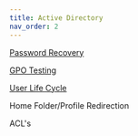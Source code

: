 ```yaml
---
title: Active Directory
nav_order: 2
---
```


[Password Recovery](passwd-recovery.md)

[GPO Testing](gpo-testing.md)

[User Life Cycle](userLife.md)

Home Folder/Profile Redirection

ACL's
